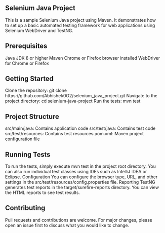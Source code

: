 ## Selenium Java Project
This is a sample Selenium Java project using Maven. It demonstrates how to set up a basic automated testing framework for web applications using Selenium WebDriver and TestNG.
## Prerequisites
Java JDK 8 or higher
Maven
Chrome or Firefox browser installed
WebDriver for Chrome or Firefox
## Getting Started
Clone the repository: git clone https:\/\/github.com\/Abhishek0O2\/selenium_java_project.git
Navigate to the project directory: cd selenium-java-project
Run the tests: mvn test
## Project Structure
src\/main\/java: Contains application code
src\/test\/java: Contains test code
src\/test\/resources: Contains test resources
pom.xml: Maven project configuration file
## Running Tests
To run the tests, simply execute mvn test in the project root directory. You can also run individual test classes using IDEs such as IntelliJ IDEA or Eclipse.
Configuration
You can configure the browser type, URL, and other settings in the src\/test\/resources\/config.properties file.
Reporting
TestNG generates test reports in the target\/surefire-reports directory. You can view the HTML reports to see test results.
## Contributing
Pull requests and contributions are welcome. For major changes, please open an issue first to discuss what you would like to change.
